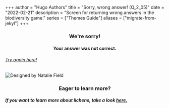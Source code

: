+++
author = "Hugo Authors"
title = "Sorry, wrong answer! (Q_2_05)"
date = "2022-02-21"
description = "Screen for returning wrong answers in the biodiversity game."
series = ["Themes Guide"]
aliases = ["migrate-from-jekyl"]
+++

### <center> We're sorry! </center>
#### <center> Your answer was not correct. 
###### [Try again here!](https://biodivgame.github.io/archive/question-2_05/question-2_05/)

![Designed by Natalie Field](/img/lichens.jpg)

### <center> Eager to learn more? </center>

##### If you want to learn more about lichens, take a look [here.](https://www.deschuteslandtrust.org/news/blog/2016-blog-posts/five-fun-facts-about-lichen)
